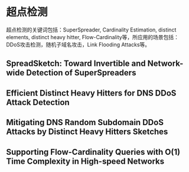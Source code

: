 # 超点检测

超点检测的关键词包括：SuperSpreader, Cardinality Estimation, distinct elements, distinct heavy hitter, Flow-Cardinality等，所应用的场景包括：DDoS攻击检测，随机子域名攻击，Link Flooding Attacks等。

## SpreadSketch: Toward Invertible and Network-wide Detection of SuperSpreaders



## Efficient Distinct Heavy Hitters for DNS DDoS Attack Detection



## Mitigating DNS Random Subdomain DDoS Attacks by Distinct Heavy Hitters Sketches



## Supporting Flow-Cardinality Queries with O(1) Time Complexity in High-speed Networks

